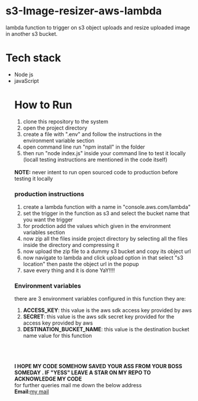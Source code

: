 # s3-Image-resizer-aws-lambda

lambda function to trigger on s3 object uploads and resize uploaded image in another s3 bucket.


<h1>Tech stack</h1>
<ul>
<li>Node js</li>
<li>javaScript </li>

<h1> How to Run </h1>
<ol>
<li>clone this repository to the system</li>
<li>open the project directory </li>
<li>create a file with ".env" and follow the instructions in the environment variable section</li>
<li>open command line run "npm install" in the folder</li>
<li>then run "node index.js" inside your command line to test it locally (locall testing instructions are mentioned in the code itself)</li>
</ol>
<br>
<b>NOTE:</b> never intent to run open sourced code to production before testing it locally<br>
<h3>production instructions</h3>
<ol>
<li>create a lambda function with a name in "console.aws.com/lambda"</li>
<li>set the trigger in the function as s3 and select the bucket name that you want the trigger</li>
<li>for prodction add the values which given in the environment variables section</li>
<li>now zip all the files inside project directory by selecting all the files inside the directory and compressing it</li>
<li>now upload the zip file to a dummy s3 bucket and copy its object url</li>
<li>now navigate to lambda and click upload option in that select "s3 location" then paste the object url in the popup</li>
<li>save every thing and it is done YaY!!!!</li>
</ol>

<h3>Environment variables</h3>
there are 3 environment variables configured in this function they are:
<ol>
<li><b>ACCESS_KEY</b>: this value is the aws sdk access key provided by aws</li>
<li><b>SECRET</b>: this value is the aws sdk secret key provided for the access key provided by aws</li>
<li><b>DESTINATION_BUCKET_NAME</b>: this value is the destination bucket name value for this function</li>
</ol>
<br>
<br>
<br>

<b> I HOPE MY CODE SOMEHOW SAVED YOUR ASS FROM YOUR BOSS SOMEDAY . IF "YESS" LEAVE A STAR ON MY REPO TO ACKNOWLEDGE MY CODE </b><br>
for further queries mail me down the below address<br>
<b>Email:</b><a href="mailto:kumarvadivel1999@gmail.com">my mail</a>
